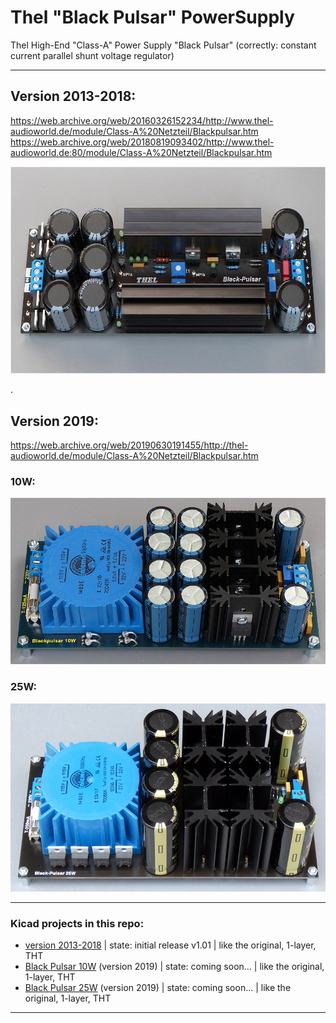 # Thel "Black Pulsar" PowerSupply
Thel High-End "Class-A" Power Supply "Black Pulsar" (correctly: constant current parallel shunt voltage regulator)  

----
  
## Version 2013-2018:
https://web.archive.org/web/20160326152234/http://www.thel-audioworld.de/module/Class-A%20Netzteil/Blackpulsar.htm  
https://web.archive.org/web/20180819093402/http://www.thel-audioworld.de:80/module/Class-A%20Netzteil/Blackpulsar.htm  
  
<img alt="" src="/hardware/version 2013-2018/BLP-1.jpg"/>  
  
.  
  
## Version 2019:
https://web.archive.org/web/20190630191455/http://thel-audioworld.de/module/Class-A%20Netzteil/Blackpulsar.htm  
  
### 10W:
<img alt="" src="/hardware/version 2019-now/BLP10-2.jpg"/>  
  
### 25W:
<img alt="" src="/hardware/version 2019-now/BLP25.jpg"/>  
  
----  
### Kicad projects in this repo:  
* [version 2013-2018](https://github.com/analoghifi/Thel-Black-Pulsar-PowerSupply/tree/main/hardware/version%202013-2018/KiCad/original) | state: initial release v1.01 | like the original, 1-layer, THT
*  [Black Pulsar 10W](https://github.com/analoghifi/Thel-Black-Pulsar-PowerSupply/tree/main/hardware/version%202019-now/10W/KiCad) (version 2019) | state: coming soon... | like the original, 1-layer, THT
*  [Black Pulsar 25W](https://github.com/analoghifi/Thel-Black-Pulsar-PowerSupply/tree/main/hardware/version%202019-now/25W/KiCad) (version 2019) | state: coming soon... | like the original, 1-layer, THT

----
